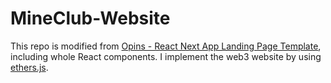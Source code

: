# MineClub-Website
This repo is modified from [Opins - React Next App Landing Page Template](https://themeforest.net/item/opins-react-next-app-landing-page-template/28520326), including whole React components. I implement the web3 website by using [ethers.js](https://docs.ethers.io/v5/).